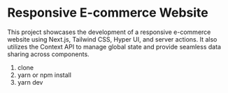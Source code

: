 # Responsive E-commerce Website

This project showcases the development of a responsive e-commerce website using Next.js, Tailwind CSS, Hyper UI, and server actions. It also utilizes the Context API to manage global state and provide seamless data sharing across components.

1. clone 
2. yarn or npm install
3. yarn dev
